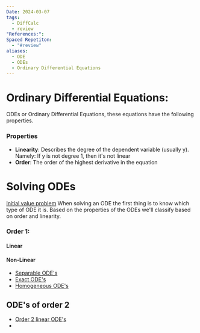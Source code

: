 ```yaml
---
Date: 2024-03-07
tags:
  - DiffCalc
  - review
"References:": 
Spaced Repetiton:
  - "#review"
aliases:
  - ODE
  - ODEs
  - Ordinary Differential Equations
---
```

# Ordinary Differential Equations: 

ODEs or Ordinary Differential Equations, these equations have the following properties.
### Properties
+ **Linearity**: Describes the degree of the dependent variable (usually y). Namely: If y is not degree 1, then it's not linear
+ **Order**: The order of the highest derivative in the equation 
# Solving ODEs
[Initial value problem](Initial%20value%20problem)
When solving an ODE the first thing is to know which type of ODE it is. Based on the properties of the ODEs we'll classify based on order and linearity. 
### Order 1:
#### Linear

#### Non-Linear
+ [Separable ODE's](Separable%20ODE's.md)
+ [Exact ODE's](Exact%20ODE's.md)
+ [Homogeneous ODE's](Homogeneous%20ODE's.md)

## ODE's of order 2
+ [Order 2 linear ODE's](Order%202%20linear%20ODE's.md)
+ 